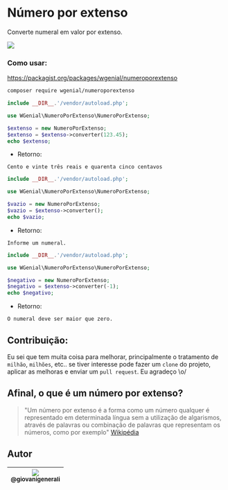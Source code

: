 # Número por extenso

Converte numeral em valor por extenso.

[<img src="https://img.shields.io/github/license/mashape/apistatus.svg">](https://github.com/wgenial/numeroporextenso/blob/master/LICENSE)

### Como usar:

https://packagist.org/packages/wgenial/numeroporextenso

```bash
composer require wgenial/numeroporextenso
```

```php
include __DIR__.'/vendor/autoload.php';

use WGenial\NumeroPorExtenso\NumeroPorExtenso;

$extenso = new NumeroPorExtenso;
$extenso = $extenso->converter(123.45);
echo $extenso;
```

- Retorno:
```
Cento e vinte três reais e quarenta cinco centavos
```

```php
include __DIR__.'/vendor/autoload.php';

use WGenial\NumeroPorExtenso\NumeroPorExtenso;

$vazio = new NumeroPorExtenso;
$vazio = $extenso->converter();
echo $vazio;
```
- Retorno:
```
Informe um numeral.
```


```php
include __DIR__.'/vendor/autoload.php';

use WGenial\NumeroPorExtenso\NumeroPorExtenso;

$negativo = new NumeroPorExtenso;
$negativo = $extenso->converter(-1);
echo $negativo;
```
- Retorno:
```
O numeral deve ser maior que zero.
```

## Contribuição:

Eu sei que tem muita coisa para melhorar, principalmente o tratamento de `milhão`, `milhões`, etc.. se tiver interesse pode fazer um `clone` do projeto, aplicar as melhoras e enviar um `pull request`. Eu agradeço \o/

## Afinal, o que é um número por extenso?
> "Um número por extenso é a forma como um número qualquer é representado em determinada língua sem a utilização de algarismos, através de palavras ou combinação de palavras que representam os números, como por exemplo" [Wikipédia](https://pt.wikipedia.org/wiki/Número_por_extenso)

## Autor
| [<img src="https://avatars0.githubusercontent.com/u/41435?v=4&s=120"><br><sub>@giovanigenerali</sub>](https://github.com/giovanigenerali) |
| :---: |
